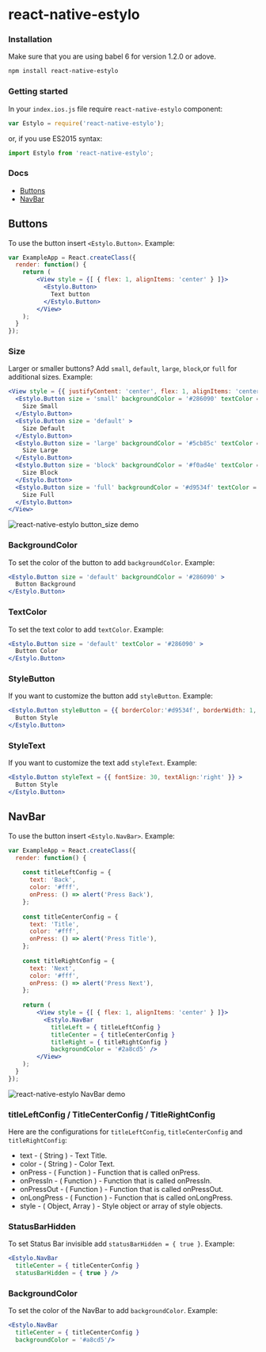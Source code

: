 # react-native-estylo

### Installation
Make sure that you are using babel 6 for version 1.2.0 or adove.
```bash
npm install react-native-estylo
```

### Getting started
In your `index.ios.js` file require `react-native-estylo` component:
```jsx
var Estylo = require('react-native-estylo');
```
or, if you use ES2015 syntax:
```jsx
import Estylo from 'react-native-estylo';
```

### Docs
- [Buttons](#buttons)
- [NavBar](#navbar)


## Buttons
To use the button insert `<Estylo.Button>`.
Example:
```jsx
var ExampleApp = React.createClass({
  render: function() {
    return (
        <View style = {[ { flex: 1, alignItems: 'center' } ]}>
          <Estylo.Button>
            Text button
          </Estylo.Button>
        </View>
    );
  }
});  
```

### Size
Larger or smaller buttons? Add `small`, `default`, `large`, `block`,or `full` for additional sizes.
Example:
```jsx
<View style = {{ justifyContent: 'center', flex: 1, alignItems: 'center' }} >
  <Estylo.Button size = 'small' backgroundColor = '#286090' textColor = "#fff" >
    Size Small
  </Estylo.Button>
  <Estylo.Button size = 'default' >
    Size Default
  </Estylo.Button>
  <Estylo.Button size = 'large' backgroundColor = '#5cb85c' textColor = '#fff' >
    Size Large
  </Estylo.Button>
  <Estylo.Button size = 'block' backgroundColor = '#f0ad4e' textColor = '#fff' >
    Size Block
  </Estylo.Button>
  <Estylo.Button size = 'full' backgroundColor = '#d9534f' textColor = '#fff' >
    Size Full
  </Estylo.Button>
</View>
```
![react-native-estylo button_size demo](https://res.cloudinary.com/diypu5o0f/image/upload/v1451323089/button_size_g9vy8b.png)

### BackgroundColor
To set the color of the button to add `backgroundColor`.
Example:
```jsx
<Estylo.Button size = 'default' backgroundColor = '#286090' >
  Button Background
</Estylo.Button>
```

### TextColor
To set the text color to add `textColor`.
Example:
```jsx
<Estylo.Button size = 'default' textColor = '#286090' >
  Button Color
</Estylo.Button>
```

### StyleButton
If you want to customize the button add `styleButton`.
Example:
```jsx
<Estylo.Button styleButton = {{ borderColor:'#d9534f', borderWidth: 1, width: 100 }} >
  Button Style
</Estylo.Button>
```

### StyleText
If you want to customize the text add `styleText`.
Example:
```jsx
<Estylo.Button styleText = {{ fontSize: 30, textAlign:'right' }} >
  Button Style
</Estylo.Button>
```

## NavBar
To use the button insert `<Estylo.NavBar>`.
Example:
```jsx
var ExampleApp = React.createClass({
  render: function() {
  
    const titleLeftConfig = {
      text: 'Back',
      color: '#fff',
      onPress: () => alert('Press Back'),
    };
    
    const titleCenterConfig = {
      text: 'Title',
      color: '#fff',
      onPress: () => alert('Press Title'),
    };
    
    const titleRightConfig = {
      text: 'Next',
      color: '#fff',
      onPress: () => alert('Press Next'),
    };
    
    return (
        <View style = {[ { flex: 1, alignItems: 'center' } ]}>
          <Estylo.NavBar
            titleLeft = { titleLeftConfig }
            titleCenter = { titleCenterConfig }
            titleRight = { titleRightConfig }
            backgroundColor = '#2a8cd5' />
        </View>
    );
  }
});  
```
![react-native-estylo NavBar demo](https://res.cloudinary.com/diypu5o0f/image/upload/v1452183481/nav_bar_vzihkr.png)

### titleLeftConfig / TitleCenterConfig / TitleRightConfig
Here are the configurations for `titleLeftConfig`, `titleCenterConfig` and `titleRightConfig`:
- text - ( String ) - Text Title.
- color - ( String ) - Color Text.
- onPress - ( Function ) - Function that is called onPress.
- onPressIn - ( Function ) - Function that is called onPressIn.
- onPressOut - ( Function ) - Function that is called onPressOut.
- onLongPress - ( Function ) - Function that is called onLongPress.
- style - ( Object, Array ) - Style object or array of style objects.

### StatusBarHidden
To set Status Bar invisible add `statusBarHidden = { true }`.
Example:
```jsx
<Estylo.NavBar
  titleCenter = { titleCenterConfig }
  statusBarHidden = { true } />
```

### BackgroundColor
To set the color of the NavBar to add `backgroundColor`.
Example:
```jsx
<Estylo.NavBar
  titleCenter = { titleCenterConfig }
  backgroundColor = '#a8cd5'/>
```
